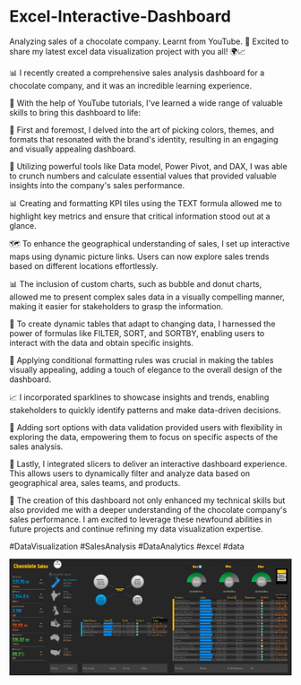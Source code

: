 # Excel-Interactive-Dashboard
Analyzing sales of a chocolate company. Learnt from YouTube. 🍫 Excited to share my latest excel data visualization project with you all! 🌍📈

📊 I recently created a comprehensive sales analysis dashboard for a chocolate company, and it was an incredible learning experience.

🎯 With the help of YouTube tutorials, I've learned a wide range of valuable skills to bring this dashboard to life:

🎨 First and foremost, I delved into the art of picking colors, themes, and formats that resonated with the brand's identity, resulting in an engaging and visually appealing dashboard.

🔢 Utilizing powerful tools like Data model, Power Pivot, and DAX, I was able to crunch numbers and calculate essential values that provided valuable insights into the company's sales performance.

📊 Creating and formatting KPI tiles using the TEXT formula allowed me to highlight key metrics and ensure that critical information stood out at a glance.

🗺️ To enhance the geographical understanding of sales, I set up interactive maps using dynamic picture links. Users can now explore sales trends based on different locations effortlessly.

📊 The inclusion of custom charts, such as bubble and donut charts, allowed me to present complex sales data in a visually compelling manner, making it easier for stakeholders to grasp the information.

🔀 To create dynamic tables that adapt to changing data, I harnessed the power of formulas like FILTER, SORT, and SORTBY, enabling users to interact with the data and obtain specific insights.

🎨 Applying conditional formatting rules was crucial in making the tables visually appealing, adding a touch of elegance to the overall design of the dashboard.

📈 I incorporated sparklines to showcase insights and trends, enabling stakeholders to quickly identify patterns and make data-driven decisions.

🔄 Adding sort options with data validation provided users with flexibility in exploring the data, empowering them to focus on specific aspects of the sales analysis.

🔀 Lastly, I integrated slicers to deliver an interactive dashboard experience. This allows users to dynamically filter and analyze data based on geographical area, sales teams, and products.

🌟 The creation of this dashboard not only enhanced my technical skills but also provided me with a deeper understanding of the chocolate company's sales performance. I am excited to leverage these newfound abilities in future projects and continue refining my data visualization expertise.

#DataVisualization #SalesAnalysis #DataAnalytics #excel #data


![My Image](awsome_chocolate_sales.jpg)
